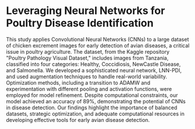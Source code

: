 # Leveraging Neural Networks for Poultry Disease Identification
This study applies Convolutional Neural Networks (CNNs) to a large dataset of chicken excrement images for early detection of avian diseases, a critical issue in poultry agriculture. The dataset, from the Kaggle repository "Poultry Pathology Visual Dataset," includes images from Tanzania, classified into four categories: Healthy, Coccidiosis, NewCastle Disease, and Salmonella. 
We developed a sophisticated neural network, LNN-PDI, and used augmentation techniques to handle real-world variability. Optimization methods, including a transition to ADAMW and experimentation with different pooling and activation functions, were employed for model refinement. Despite computational constraints, our model achieved an accuracy of 89%, demonstrating the potential of CNNs in disease detection. Our findings highlight the importance of balanced datasets, strategic optimization, and adequate computational resources in developing effective tools for early avian disease detection.

